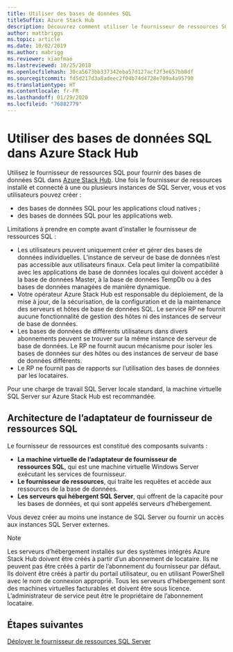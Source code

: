 ```yaml
---
title: Utiliser des bases de données SQL
titleSuffix: Azure Stack Hub
description: Découvrez comment utiliser le fournisseur de ressources SQL Server pour offrir des bases de données SQL en tant que service dans Azure Stack Hub.
author: mattbriggs
ms.topic: article
ms.date: 10/02/2019
ms.author: mabrigg
ms.reviewer: xiaofmao
ms.lastreviewed: 10/25/2018
ms.openlocfilehash: 30ca5673bb337342eba57d127acf2f3e657bb8df
ms.sourcegitcommit: fd5d217d3a8adeec2f04b74d4728e709a4a95790
ms.translationtype: HT
ms.contentlocale: fr-FR
ms.lasthandoff: 01/29/2020
ms.locfileid: "76882779"
---
```

# <a name="use-sql-databases-on-azure-stack-hub"></a>Utiliser des bases de données SQL dans Azure Stack Hub

Utilisez le fournisseur de ressources SQL pour fournir des bases de données SQL dans [Azure Stack Hub](azure-stack-overview.md). Une fois le fournisseur de ressources installé et connecté à une ou plusieurs instances de SQL Server, vous et vos utilisateurs pouvez créer :

- des bases de données SQL pour les applications cloud natives ;
- des bases de données SQL pour les applications web.

Limitations à prendre en compte avant d’installer le fournisseur de ressources SQL :

- Les utilisateurs peuvent uniquement créer et gérer des bases de données individuelles. L’instance de serveur de base de données n’est pas accessible aux utilisateurs finaux. Cela peut limiter la compatibilité avec les applications de base de données locales qui doivent accéder à la base de données Master, à la base de données TempDb ou à des bases de données managées de manière dynamique.
- Votre opérateur Azure Stack Hub est responsable du déploiement, de la mise à jour, de la sécurisation, de la configuration et de la maintenance des serveurs et hôtes de base de données SQL. Le service RP ne fournit aucune fonctionnalité de gestion des hôtes ni des instances de serveur de base de données.
- Les bases de données de différents utilisateurs dans divers abonnements peuvent se trouver sur la même instance de serveur de base de données. Le RP ne fournit aucun mécanisme pour isoler les bases de données sur des hôtes ou des instances de serveur de base de données différents.
- Le RP ne fournit pas de rapports sur l’utilisation des bases de données par les locataires.

Pour une charge de travail SQL Server locale standard, la machine virtuelle SQL Server sur Azure Stack Hub est recommandée.

## <a name="sql-resource-provider-adapter-architecture"></a>Architecture de l’adaptateur de fournisseur de ressources SQL

Le fournisseur de ressources est constitué des composants suivants :

- **La machine virtuelle de l’adaptateur de fournisseur de ressources SQL**, qui est une machine virtuelle Windows Server exécutant les services de fournisseur.
- **Le fournisseur de ressources**, qui traite les requêtes et accède aux ressources de la base de données.
- **Les serveurs qui hébergent SQL Server**, qui offrent de la capacité pour les bases de données, et qui sont appelés serveurs d’hébergement.

Vous devez créer au moins une instance de SQL Server ou fournir un accès aux instances SQL Server externes.

> [!NOTE]
> Les serveurs d’hébergement installés sur des systèmes intégrés Azure Stack Hub doivent être créés à partir d’un abonnement de locataire. Ils ne peuvent pas être créés à partir de l’abonnement du fournisseur par défaut. Ils doivent être créés à partir du portail utilisateur, ou en utilisant PowerShell avec le nom de connexion approprié. Tous les serveurs d’hébergement sont des machines virtuelles facturables et doivent être sous licence. L’administrateur de service peut être le propriétaire de l’abonnement locataire.

## <a name="next-steps"></a>Étapes suivantes

[Déployer le fournisseur de ressources SQL Server](azure-stack-sql-resource-provider-deploy.md)
